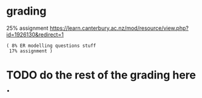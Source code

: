 
# grading

25% assignment
    https://learn.canterbury.ac.nz/mod/resource/view.php?id=1926130&redirect=1

    ( 8% ER modelling questions stuff
     17% assignment )




# TODO do the rest of the grading here .




